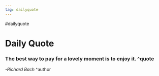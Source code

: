```yaml
---
tag: dailyquote
---
```


#dailyquote

# Daily Quote

### The best way to pay for a lovely moment is to enjoy it. ^quote
*-Richard Bach* ^author
